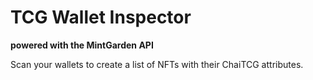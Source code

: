 # TCG Wallet Inspector

**powered with the MintGarden API**

Scan your wallets to create a list of NFTs with their ChaiTCG attributes.


